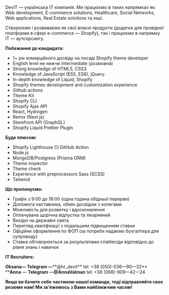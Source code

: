 DevIT — українська ІТ компанія. Ми працюємо в таких напрямках як: Web
development, E-commerce solutions, Healthcare, Social Networks, Web
applications, Real Estate solutions та інші.

Створюємо і розвиваємо як свої власні продукти (додатки для провідної
платформи в сфері e-commerce — Shopify), так і працюємо в напрямку IT —
аутсорсингу.

**Побажання до кандидата:**

  * 1+ рік комерційного досвіду на посаді Shopify theme developer
  * English level не нижче Intermediate (розмовна)
  * Strong knowledge of HTML5, CSS3
  * Knowledge of JavaScript (ES5, ES6), jQuery.
  * In-depth knowledge of Liquid, Shopify
  * Shopify themes development and customization experience
  * Github actions
  * Theme Kit
  * Shopify CLI
  * Shopify Ajax API
  * React, Hydrogen
  * Remix (Next.js)
  * Storefront API (GraphQL)
  * Shopify Liquid Prettier Plugin

**Буде плюсом:**

  * Shopify Lighthouse CI GitHub Action
  * Node.js
  * MongoDB/Postgress (Prisma ORM)
  * Theme inspector
  * Theme check
  * Experience with preprocessors Sass (SCSS)
  * Tailwind

**Що пропонуємо:**

  * Графік з 9:00 до 18:00 (одна година обідньої перерви)
  * Допомога наставника, обмін досвідом з колегами
  * Можливість для розвитку і вдосконалення
  * Оплачувана щорічна відпустка та лікарняний
  * Вихідні на державні свята
  * Перегляд кваліфікації з подальшим підвищенням ставки
  * Офіційне оформлення по ФОП (за потреби надаємо бухгалтера для супроводу)
  * Ставка обговорюється за результатами співбесіди відповідно до рівня знань і навичок

  
**IT Recruiters:**

******Oksana****— Telegram —****@hr_devit** tel: +38 (050)-036—90—32**  
****Anna** — **Telegram** —**@AnnaValman** tel: +38 (068)-909—42—24  
  

**Якщо ви бачите себе частиною нашої команди, тоді відправляйте своє резюме
нам! Ми зв’яжемось з Вами найближчим часом!**